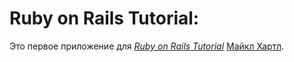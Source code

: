 # Ruby on Rails Tutorial: 

Это первое приложение для
[*Ruby on Rails Tutorial*](http://railstutorial.org/)
 [Майкл Хартл](http://michaelhartl.com/).